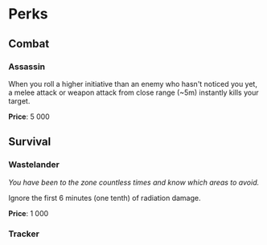 # Perks

## Combat

### Assassin

When you roll a higher initiative than an enemy who hasn't noticed you yet, a
melee attack or weapon attack from close range (~5m) instantly kills your
target.

**Price**: 5 000

## Survival

### Wastelander

*You have been to the zone countless times and know which areas to avoid.*

Ignore the first 6 minutes (one tenth) of radiation damage.

**Price**: 1 000

### Tracker

